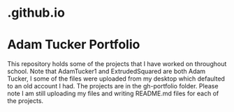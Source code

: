 # .github.io
# Adam Tucker Portfolio
This repository holds some of the projects that I have worked on throughout school. Note that AdamTucker1 and ExtrudedSquared are both Adam Tucker, I some of the files were uploaded from my desktop which defaulted to an old account I had. The projects are in the gh-portfolio folder. Please note I am still uploading my files and writing README.md files for each of the projects.
